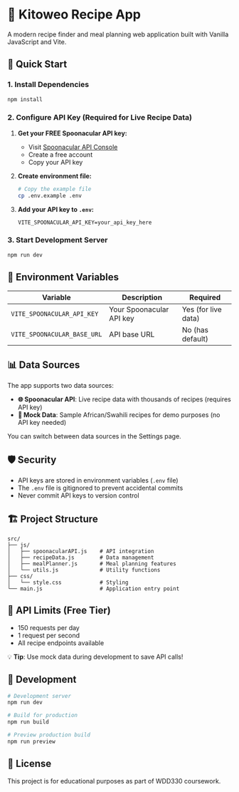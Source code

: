 # 🍳 Kitoweo Recipe App

A modern recipe finder and meal planning web application built with Vanilla JavaScript and Vite.

## 🚀 Quick Start

### 1. Install Dependencies

```bash
npm install
```

### 2. Configure API Key (Required for Live Recipe Data)

1. **Get your FREE Spoonacular API key:**

   - Visit [Spoonacular API Console](https://spoonacular.com/food-api/console#Dashboard)
   - Create a free account
   - Copy your API key

2. **Create environment file:**

   ```bash
   # Copy the example file
   cp .env.example .env
   ```

3. **Add your API key to `.env`:**
   ```env
   VITE_SPOONACULAR_API_KEY=your_api_key_here
   ```

### 3. Start Development Server

```bash
npm run dev
```

## 🔧 Environment Variables

| Variable                    | Description              | Required            |
| --------------------------- | ------------------------ | ------------------- |
| `VITE_SPOONACULAR_API_KEY`  | Your Spoonacular API key | Yes (for live data) |
| `VITE_SPOONACULAR_BASE_URL` | API base URL             | No (has default)    |

## 📊 Data Sources

The app supports two data sources:

- **🌐 Spoonacular API**: Live recipe data with thousands of recipes (requires API key)
- **💾 Mock Data**: Sample African/Swahili recipes for demo purposes (no API key needed)

You can switch between data sources in the Settings page.

## 🛡️ Security

- API keys are stored in environment variables (`.env` file)
- The `.env` file is gitignored to prevent accidental commits
- Never commit API keys to version control

## 🏗️ Project Structure

```
src/
├── js/
│   ├── spoonacularAPI.js    # API integration
│   ├── recipeData.js        # Data management
│   ├── mealPlanner.js       # Meal planning features
│   └── utils.js             # Utility functions
├── css/
│   └── style.css            # Styling
└── main.js                  # Application entry point
```

## 🔑 API Limits (Free Tier)

- 150 requests per day
- 1 request per second
- All recipe endpoints available

💡 **Tip**: Use mock data during development to save API calls!

## 🧪 Development

```bash
# Development server
npm run dev

# Build for production
npm run build

# Preview production build
npm run preview
```

## 📝 License

This project is for educational purposes as part of WDD330 coursework.
